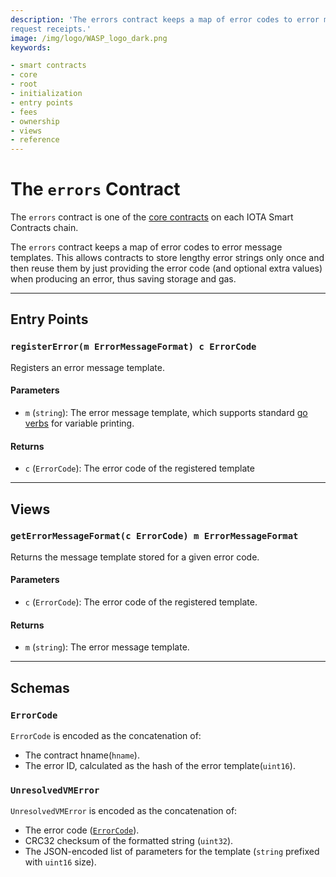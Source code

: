```yaml
---
description: 'The errors contract keeps a map of error codes to error message templates. These error codes are used in
request receipts.'
image: /img/logo/WASP_logo_dark.png
keywords:

- smart contracts
- core
- root
- initialization
- entry points
- fees
- ownership
- views
- reference
---
```


# The `errors` Contract

The `errors` contract is one of the [core contracts](overview.md) on each IOTA Smart Contracts
chain.

The `errors` contract keeps a map of error codes to error message templates.
This allows contracts to store lengthy error strings only once and then reuse them by just providing the error code (and
optional extra values) when producing an error, thus saving storage and gas.

---

## Entry Points

### `registerError(m ErrorMessageFormat) c ErrorCode`

Registers an error message template.

#### Parameters

- `m` (`string`): The error message template, which supports standard [go verbs](https://pkg.go.dev/fmt#hdr-Printing)
  for variable printing.

#### Returns

- `c` (`ErrorCode`): The error code of the registered template

---

## Views

### `getErrorMessageFormat(c ErrorCode) m ErrorMessageFormat`

Returns the message template stored for a given error code.

#### Parameters

- `c` (`ErrorCode`): The error code of the registered template.

#### Returns

- `m` (`string`): The error message template.

---

## Schemas

### `ErrorCode`

`ErrorCode` is encoded as the concatenation of:

- The contract hname(`hname`).
- The error ID, calculated as the hash of the error template(`uint16`).

### `UnresolvedVMError`

`UnresolvedVMError` is encoded as the concatenation of:

- The error code ([`ErrorCode`](#errorcode)).
- CRC32 checksum of the formatted string (`uint32`).
- The JSON-encoded list of parameters for the template (`string` prefixed with `uint16` size).
